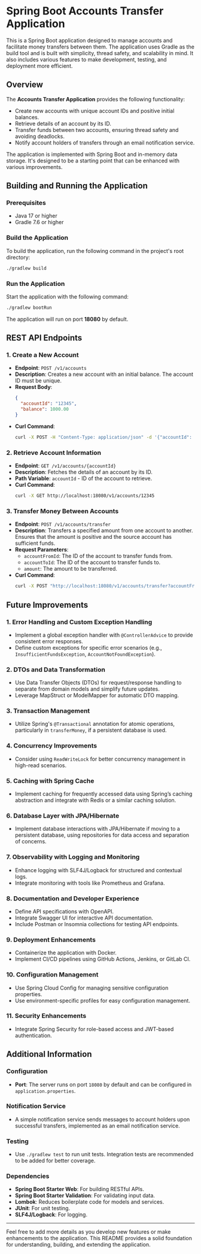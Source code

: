 
# Spring Boot Accounts Transfer Application

This is a Spring Boot application designed to manage accounts and facilitate money transfers between them. The application uses Gradle as the build tool and is built with simplicity, thread safety, and scalability in mind. It also includes various features to make development, testing, and deployment more efficient.

## Overview

The **Accounts Transfer Application** provides the following functionality:
- Create new accounts with unique account IDs and positive initial balances.
- Retrieve details of an account by its ID.
- Transfer funds between two accounts, ensuring thread safety and avoiding deadlocks.
- Notify account holders of transfers through an email notification service.

The application is implemented with Spring Boot and in-memory data storage. It's designed to be a starting point that can be enhanced with various improvements.

## Building and Running the Application

### Prerequisites
- Java 17 or higher
- Gradle 7.6 or higher

### Build the Application
To build the application, run the following command in the project's root directory:
```bash
./gradlew build
```

### Run the Application
Start the application with the following command:
```bash
./gradlew bootRun
```
The application will run on port **18080** by default.

## REST API Endpoints

### 1. Create a New Account
- **Endpoint**: `POST /v1/accounts`
- **Description**: Creates a new account with an initial balance. The account ID must be unique.
- **Request Body**:
  ```json
  {
    "accountId": "12345",
    "balance": 1000.00
  }
  ```
- **Curl Command**:
  ```bash
  curl -X POST -H "Content-Type: application/json" -d '{"accountId": "12345", "balance": 1000.00}' http://localhost:18080/v1/accounts
  ```

### 2. Retrieve Account Information
- **Endpoint**: `GET /v1/accounts/{accountId}`
- **Description**: Fetches the details of an account by its ID.
- **Path Variable**: `accountId` - ID of the account to retrieve.
- **Curl Command**:
  ```bash
  curl -X GET http://localhost:18080/v1/accounts/12345
  ```

### 3. Transfer Money Between Accounts
- **Endpoint**: `POST /v1/accounts/transfer`
- **Description**: Transfers a specified amount from one account to another. Ensures that the amount is positive and the source account has sufficient funds.
- **Request Parameters**:
  - `accountFromId`: The ID of the account to transfer funds from.
  - `accountToId`: The ID of the account to transfer funds to.
  - `amount`: The amount to be transferred.
- **Curl Command**:
  ```bash
  curl -X POST "http://localhost:18080/v1/accounts/transfer?accountFromId=12345&accountToId=67890&amount=100"
  ```

## Future Improvements

### 1. Error Handling and Custom Exception Handling
   - Implement a global exception handler with `@ControllerAdvice` to provide consistent error responses.
   - Define custom exceptions for specific error scenarios (e.g., `InsufficientFundsException`, `AccountNotFoundException`).

### 2. DTOs and Data Transformation
   - Use Data Transfer Objects (DTOs) for request/response handling to separate from domain models and simplify future updates.
   - Leverage MapStruct or ModelMapper for automatic DTO mapping.

### 3. Transaction Management
   - Utilize Spring's `@Transactional` annotation for atomic operations, particularly in `transferMoney`, if a persistent database is used.

### 4. Concurrency Improvements
   - Consider using `ReadWriteLock` for better concurrency management in high-read scenarios.

### 5. Caching with Spring Cache
   - Implement caching for frequently accessed data using Spring’s caching abstraction and integrate with Redis or a similar caching solution.

### 6. Database Layer with JPA/Hibernate
   - Implement database interactions with JPA/Hibernate if moving to a persistent database, using repositories for data access and separation of concerns.

### 7. Observability with Logging and Monitoring
   - Enhance logging with SLF4J/Logback for structured and contextual logs.
   - Integrate monitoring with tools like Prometheus and Grafana.

### 8. Documentation and Developer Experience
   - Define API specifications with OpenAPI.
   - Integrate Swagger UI for interactive API documentation.
   - Include Postman or Insomnia collections for testing API endpoints.

### 9. Deployment Enhancements
   - Containerize the application with Docker.
   - Implement CI/CD pipelines using GitHub Actions, Jenkins, or GitLab CI.

### 10. Configuration Management
   - Use Spring Cloud Config for managing sensitive configuration properties.
   - Use environment-specific profiles for easy configuration management.

### 11. Security Enhancements
   - Integrate Spring Security for role-based access and JWT-based authentication.

## Additional Information

### Configuration
- **Port**: The server runs on port `18080` by default and can be configured in `application.properties`.

### Notification Service
- A simple notification service sends messages to account holders upon successful transfers, implemented as an email notification service.

### Testing
- Use `./gradlew test` to run unit tests. Integration tests are recommended to be added for better coverage.

### Dependencies
- **Spring Boot Starter Web**: For building RESTful APIs.
- **Spring Boot Starter Validation**: For validating input data.
- **Lombok**: Reduces boilerplate code for models and services.
- **JUnit**: For unit testing.
- **SLF4J/Logback**: For logging.

---

Feel free to add more details as you develop new features or make enhancements to the application. This README provides a solid foundation for understanding, building, and extending the application.
